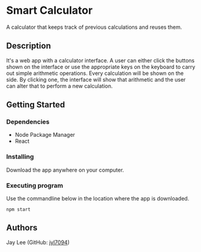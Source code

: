 # Smart Calculator

A calculator that keeps track of previous calculations and reuses them.

## Description

It's a web app with a calculator interface. A user can either click the buttons shown on the interface or use the appropriate keys on the keyboard to carry out simple arithmetic operations. Every calculation will be shown on the side. By clicking one, the interface will show that arithmetic and the user can alter that to perform a new calculation.

## Getting Started

### Dependencies

- Node Package Manager
- React

### Installing

Download the app anywhere on your computer.

### Executing program

Use the commandline below in the location where the app is downloaded.

```
npm start
```

## Authors

Jay Lee (GitHub: [jyl7094](https://github.com/jyl7094))
